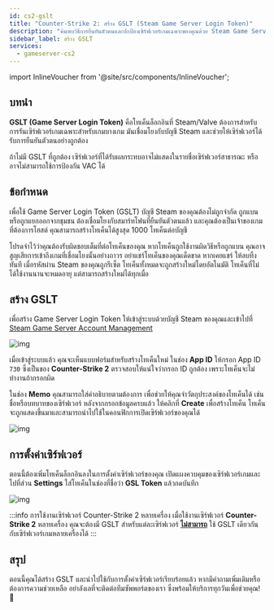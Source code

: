 ```yaml
---
id: cs2-gslt
title: "Counter-Strike 2: สร้าง GSLT (Steam Game Server Login Token)"
description: "ค้นพบวิธีการยืนยันตัวตนและปกป้องเซิร์ฟเวอร์เกมเฉพาะของคุณด้วย Steam Game Server Login Token เพื่อการมองเห็นและการป้องกันเซิร์ฟเวอร์ที่ดีที่สุด → เรียนรู้เพิ่มเติม"
sidebar_label: สร้าง GSLT
services:
  - gameserver-cs2
---
```


import InlineVoucher from '@site/src/components/InlineVoucher';



## บทนำ

**GSLT (Game Server Login Token)** คือโทเค็นล็อกอินที่ Steam/Valve ต้องการสำหรับการรันเซิร์ฟเวอร์เกมเฉพาะสำหรับเกมบางเกม มันเชื่อมโยงกับบัญชี Steam และช่วยให้เซิร์ฟเวอร์ได้รับการยืนยันตัวตนอย่างถูกต้อง

ถ้าไม่มี GSLT ที่ถูกต้อง เซิร์ฟเวอร์ที่ได้รับผลกระทบอาจไม่แสดงในรายชื่อเซิร์ฟเวอร์สาธารณะ หรืออาจไม่สามารถใช้การป้องกัน VAC ได้



<InlineVoucher />



## ข้อกำหนด

เพื่อใช้ Game Server Login Token (GSLT) บัญชี Steam ของคุณต้องไม่ถูกจำกัด ถูกแบน หรือถูกแยกออกจากชุมชน ต้องเชื่อมโยงกับสมาร์ทโฟนที่ยืนยันตัวตนแล้ว และคุณต้องเป็นเจ้าของเกมที่ต้องการโฮสต์ คุณสามารถสร้างโทเค็นได้สูงสุด 1000 โทเค็นต่อบัญชี

โปรดจำไว้ว่าคุณต้องรับผิดชอบเต็มที่ต่อโทเค็นของคุณ หากโทเค็นถูกใช้งานผิดวิธีหรือถูกแบน คุณอาจสูญเสียการเข้าถึงเกมที่เชื่อมโยงนั้นอย่างถาวร อย่าแชร์โทเค็นของคุณเด็ดขาด หากเคยแชร์ ให้ลบทิ้งทันที เมื่อรหัสผ่าน Steam ของคุณถูกรีเซ็ต โทเค็นทั้งหมดจะถูกสร้างใหม่โดยอัตโนมัติ โทเค็นที่ไม่ได้ใช้งานนานจะหมดอายุ แต่สามารถสร้างใหม่ได้ทุกเมื่อ



## สร้าง GSLT
เพื่อสร้าง Game Server Login Token ให้เข้าสู่ระบบด้วยบัญชี Steam ของคุณและเข้าไปที่ [Steam Game Server Account Management](https://steamcommunity.com/dev/managegameservers)


![img](https://screensaver01.zap-hosting.com/index.php/s/WaMsyscboqCtNHA/preview)

เมื่อเข้าสู่ระบบแล้ว คุณจะเห็นแบบฟอร์มสำหรับสร้างโทเค็นใหม่ ในช่อง **App ID** ให้กรอก App ID `730` ซึ่งเป็นของ **Counter-Strike 2** ตรวจสอบให้แน่ใจว่ากรอก ID ถูกต้อง เพราะโทเค็นจะไม่ทำงานถ้ากรอกผิด

ในช่อง **Memo** คุณสามารถใส่คำอธิบายตามต้องการ เพื่อช่วยให้คุณจำวัตถุประสงค์ของโทเค็นได้ เช่น ชื่อหรือบทบาทของเซิร์ฟเวอร์ หลังจากกรอกข้อมูลครบแล้ว ให้คลิกที่ **Create** เพื่อสร้างโทเค็น โทเค็นจะถูกแสดงขึ้นมาและสามารถนำไปใช้ในคอนฟิกการเปิดเซิร์ฟเวอร์ของคุณได้

![img](https://screensaver01.zap-hosting.com/index.php/s/rXyykRZKBYe95qY/download)

## การตั้งค่าเซิร์ฟเวอร์

ตอนนี้ต้องเพิ่มโทเค็นล็อกอินลงในการตั้งค่าเซิร์ฟเวอร์ของคุณ เปิดแผงควบคุมของเซิร์ฟเวอร์เกมและไปที่ส่วน **Settings** ใส่โทเค็นในช่องที่ชื่อว่า **GSL Token** แล้วกดบันทึก

![img](https://screensaver01.zap-hosting.com/index.php/s/tzJiT4nTZo2nWMz/preview)

:::info การใช้งานเซิร์ฟเวอร์ Counter-Strike 2 หลายเครื่อง
เมื่อใช้งานเซิร์ฟเวอร์ **Counter-Strike 2** หลายเครื่อง คุณจะต้องมี GSLT สำหรับแต่ละเซิร์ฟเวอร์ <u>**ไม่สามารถ**</u> ใช้ GSLT เดียวกันกับเซิร์ฟเวอร์เกมหลายเครื่องได้
:::



## สรุป

ตอนนี้คุณได้สร้าง GSLT และนำไปใช้กับการตั้งค่าเซิร์ฟเวอร์เรียบร้อยแล้ว หากมีคำถามเพิ่มเติมหรือต้องการความช่วยเหลือ อย่าลังเลที่จะติดต่อทีมซัพพอร์ตของเรา ซึ่งพร้อมให้บริการทุกวันเพื่อช่วยคุณ! 🙂

<InlineVoucher />